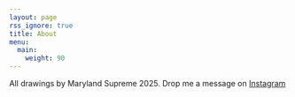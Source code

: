 ```yaml
---
layout: page
rss_ignore: true
title: About
menu:
  main:
    weight: 90
---
```



All drawings by Maryland Supreme 2025. Drop me a message on [Instagram](https://www.instagram.com/marylandsupreme/)